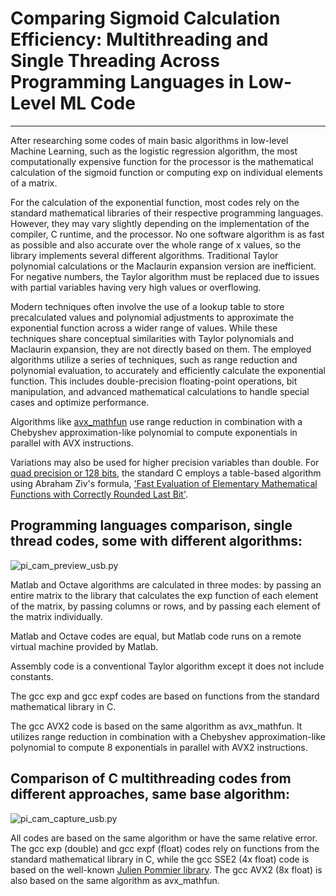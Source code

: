 # Comparing Sigmoid Calculation Efficiency: Multithreading and Single Threading Across Programming Languages in Low-Level ML Code
---

After researching some codes of main basic algorithms in low-level Machine Learning, such as the logistic regression algorithm, the most computationally expensive function for the processor is the mathematical calculation of the sigmoid function or computing exp on individual elements of a matrix.

For the calculation of the exponential function, most codes rely on the standard mathematical libraries of their respective programming languages. However, they may vary slightly depending on the implementation of the compiler, C runtime, and the processor. No one software algorithm is as fast as possible and also accurate over the whole range of x values, so the library implements several different algorithms. Traditional Taylor polynomial calculations or the Maclaurin expansion version are inefficient. For negative numbers, the Taylor algorithm must be replaced due to issues with partial variables having very high values or overflowing. 

Modern techniques often involve the use of a lookup table to store precalculated values and polynomial adjustments to approximate the exponential function across a wider range of values. While these techniques share conceptual similarities with Taylor polynomials and Maclaurin expansion, they are not directly based on them. The employed algorithms utilize a series of techniques, such as range reduction and polynomial evaluation, to accurately and efficiently calculate the exponential function. This includes double-precision floating-point operations, bit manipulation, and advanced mathematical calculations to handle special cases and optimize performance. 

Algorithms like [avx_mathfun](https://github.com/reyoung/avx_mathfun) use range reduction in combination with a Chebyshev approximation-like polynomial to compute exponentials in parallel with AVX instructions. 

Variations may also be used for higher precision variables than double. For [quad precision or 128 bits](https://codebrowser.dev/glibc/glibc/sysdeps/ieee754/ldbl-128/e_expl.c.html), the standard C employs a table-based algorithm using Abraham Ziv's formula, ['Fast Evaluation of Elementary Mathematical Functions with Correctly Rounded Last Bit'](https://dl.acm.org/doi/abs/10.1145/114697.116813).

## Programming languages comparison, single thread codes, some with different algorithms:

![pi_cam_preview_usb.py](https://github.com/antor44/sigmoid-comparison/blob/main/Test_ML_algorithm.jpg)


Matlab and Octave algorithms are calculated in three modes: by passing an entire matrix to the library that calculates the exp function of each element of the matrix, by passing columns or rows, and by passing each element of the matrix individually.

Matlab and Octave codes are equal, but Matlab code runs on a remote virtual machine provided by Matlab.

Assembly code is a conventional Taylor algorithm except it does not include constants.

The gcc exp and gcc expf codes are based on functions from the standard mathematical library in C.

The gcc AVX2 code is based on the same algorithm as avx_mathfun. It utilizes range reduction in combination with a Chebyshev approximation-like polynomial to compute 8 exponentials in parallel with AVX2 instructions.


## Comparison of C multithreading codes from different approaches, same base algorithm:

![pi_cam_capture_usb.py](https://github.com/antor44/sigmoid-comparison/blob/main/exp_test3.jpg)


All codes are based on the same algorithm or have the same relative error. The gcc exp (double) and gcc expf (float) codes rely on functions from the standard mathematical library in C, while the gcc SSE2 (4x float) code is based on the well-known [Julien Pommier library](http://gruntthepeon.free.fr/ssemath/). The gcc AVX2 (8x float) is also based on the same algorithm as avx_mathfun.



